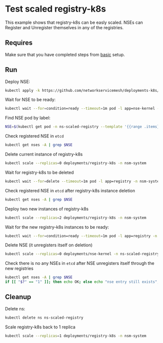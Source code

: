 # Test scaled registry-k8s

This example shows that registry-k8s can be easly scaled. NSEs can Register and Unregister themselves in any of
the registries.

## Requires

Make sure that you have completed steps from [basic](../../basic) setup.

## Run

Deploy NSE:
```bash
kubectl apply -k https://github.com/networkservicemesh/deployments-k8s/examples/features/scaled-registry?ref=b8a6cbd471d935da0d9a1264b79954cf0b5f1f6a
```

Wait for NSE to be ready:
```bash
kubectl wait --for=condition=ready --timeout=1m pod -l app=nse-kernel -n ns-scaled-registry
```

Find NSE pod by label:
```bash
NSE=$(kubectl get pod -n ns-scaled-registry --template '{{range .items}}{{.metadata.name}}{{"\n"}}{{end}}' -l app=nse-kernel)
```

Check registered NSE in `etcd`
```bash
kubectl get nses -A | grep $NSE
```

Delete current instance of registry-k8s
```bash
kubectl scale --replicas=0 deployments/registry-k8s -n nsm-system
```

Wait for registry-k8s to be deleted
```bash
kubectl wait --for=delete --timeout=1m pod -l app=registry -n nsm-system
```

Check registered NSE in `etcd` after registry-k8s instance deletion
```bash
kubectl get nses -A | grep $NSE
```

Deploy two new instances of registry-k8s
```bash
kubectl scale --replicas=2 deployments/registry-k8s -n nsm-system
```

Wait for the new registry-k8s instances to be ready:
```bash
kubectl wait --for=condition=ready --timeout=1m pod -l app=registry -n nsm-system
```

Delete NSE (it unregisters itself on deletion)
```bash
kubectl scale --replicas=0 deployments/nse-kernel -n ns-scaled-registry
```

Check there is no any NSEs in `etcd` after NSE unregisters itself through the new registries
```bash
kubectl get nses -A | grep $NSE
if [[ "$?" == "1" ]]; then echo OK; else echo "nse entry still exists"; false; fi
```

## Cleanup

Delete ns:
```bash
kubectl delete ns ns-scaled-registry
```

Scale registry-k8s back to 1 replica
```bash
kubectl scale --replicas=1 deployments/registry-k8s -n nsm-system
```